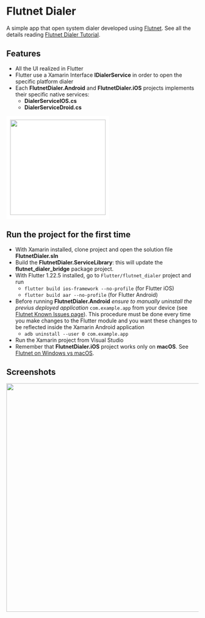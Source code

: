 # Flutnet Dialer

A simple app that open system dialer developed using [Flutnet](https://www.flutnet.com). See all the details reading [Flutnet Dialer Tutorial](https://www.flutnet.com/Documentation/Samples-Tutorials/Flutnet-Dialer).

## Features

- All the UI realized in Flutter
- Flutter use a Xamarin Interface **IDialerService** in order to open the specific platform dialer
- Each **FlutnetDialer.Android** and **FlutnetDialer.iOS** projects implements their specific native services:
    - **DialerServiceIOS.cs**
    - **DialerServiceDroid.cs**

<img src="github_assets/sketch.png" height="250" style="background-color:white; padding:10px;">


## Run the project for the first time

- With Xamarin installed, clone project and open the solution file **FlutnetDialer.sln**
- Build the **FlutnetDialer.ServiceLibrary**: this will update the **flutnet_dialer_bridge** package project.
- With Flutter 1.22.5 installed, go to `Flutter/flutnet_dialer` project and run 
    - `flutter build ios-framework --no-profile` (for Flutter iOS)
    - `flutter build aar --no-profile` (for Flutter Android)
- Before running **FlutnetDialer.Android** _ensure to manually uninstall the previus deployed application_ `com.example.app` from your device (see [Flutnet Known Issues page](https://www.flutnet.com/Download/Release-Notes/Known-Issues)). This procedure must be done every time you make changes to the Flutter module and you want these changes to be reflected inside the Xamarin Android application
    - `adb uninstall --user 0 com.example.app`
- Run the Xamarin project from Visual Studio
- Remember that **FlutnetDialer.iOS** project works only on **macOS**. See [Flutnet on Windows vs macOS](https://www.flutnet.com/Documentation/Getting-Started/Flutnet-on-Windows-vs-macOS).

## Screenshots

<img src="github_assets/app.gif" height="600">
